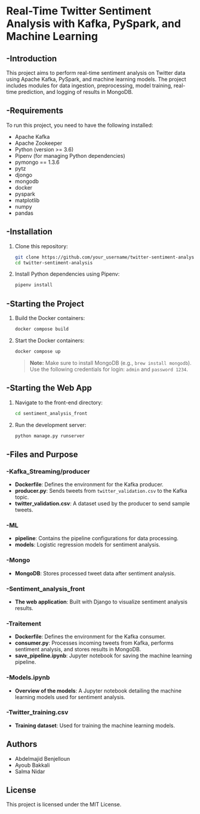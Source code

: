 
# Real-Time Twitter Sentiment Analysis with Kafka, PySpark, and Machine Learning

## -Introduction
This project aims to perform real-time sentiment analysis on Twitter data using Apache Kafka, PySpark, and machine learning models. The project includes modules for data ingestion, preprocessing, model training, real-time prediction, and logging of results in MongoDB.

## -Requirements
To run this project, you need to have the following installed:
- Apache Kafka
- Apache Zookeeper
- Python (version >= 3.6)
- Pipenv (for managing Python dependencies)
- pymongo == 1.3.6
- pytz
- djongo
- mongodb
- docker
- pyspark
- matplotlib
- numpy
- pandas

## -Installation
1. Clone this repository:
   ```bash
   git clone https://github.com/your_username/twitter-sentiment-analysis.git
   cd twitter-sentiment-analysis
   ```
2. Install Python dependencies using Pipenv:
   ```bash
   pipenv install
   ```

## -Starting the Project

1. Build the Docker containers:
   ```bash
   docker compose build
   ```

2. Start the Docker containers:
   ```bash
   docker compose up
   ```

   > **Note:** Make sure to install MongoDB (e.g., `brew install mongodb`). Use the following credentials for login: `admin` and `password 1234`.

## -Starting the Web App

1. Navigate to the front-end directory:
   ```bash
   cd sentiment_analysis_front
   ```

2. Run the development server:
   ```bash
   python manage.py runserver
   ```
## -Files and Purpose

### -Kafka_Streaming/producer
- **Dockerfile**: Defines the environment for the Kafka producer.
- **producer.py**: Sends tweets from `twitter_validation.csv` to the Kafka topic.
- **twitter_validation.csv**: A dataset used by the producer to send sample tweets.

### -ML
- **pipeline**: Contains the pipeline configurations for data processing.
- **models**: Logistic regression models for sentiment analysis.

### -Mongo
- **MongoDB**: Stores processed tweet data after sentiment analysis.

### -Sentiment_analysis_front
- **The web application**: Built with Django to visualize sentiment analysis results.

### -Traitement
- **Dockerfile**: Defines the environment for the Kafka consumer.
- **consumer.py**: Processes incoming tweets from Kafka, performs sentiment analysis, and stores results in MongoDB.
- **save_pipeline.ipynb**: Jupyter notebook for saving the machine learning pipeline.

### -Models.ipynb
- **Overview of the models**: A Jupyter notebook detailing the machine learning models used for sentiment analysis.

### -Twitter_training.csv
- **Training dataset**: Used for training the machine learning models.


## Authors
- Abdelmajid Benjelloun
- Ayoub Bakkali
- Salma Nidar

## License
This project is licensed under the MIT License.

